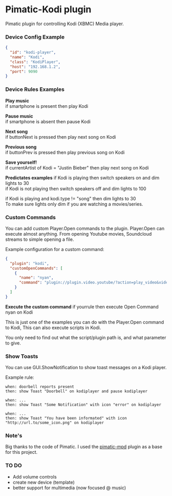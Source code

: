 Pimatic-Kodi plugin
=======================

Pimatic plugin for controlling Kodi (XBMC) Media player.

### Device Config Example

```json
{
  "id": "kodi-player",
  "name": "Kodi",
  "class": "KodiPlayer",
  "host": "192.168.1.2",
  "port": 9090
}
```

### Device Rules Examples

<b>Play music</b><br>
if smartphone is present then play Kodi

<b>Pause music</b><br>
if smartphone is absent then pause Kodi

<b>Next song</b><br>
if buttonNext is pressed then play next song on Kodi

<b>Previous song</b><br>
if buttonPrev is pressed then play previous song on Kodi

<b>Save yourself!</b><br>
if currentArtist of Kodi = "Justin Bieber" then play next song on Kodi


<b>Predictates examples</b>
if Kodi is playing then switch speakers on and dim lights to 30<br>
if Kodi is not playing then switch speakers off and dim lights to 100<br>

if Kodi is playing and kodi.type != "song" then dim lights to 30<br/>To make sure lights only dim if you are watching a movies/series.

### Custom Commands
You can add custom Player.Open commands to the plugin. Player.Open can execute almost anything.
From opening Youtube movies, Soundcloud streams to simple opening a file.

Example configuration for a custom command:
```json
{
  "plugin": "kodi",
  "customOpenCommands": [
    {
      "name": "nyan",
      "command": "plugin://plugin.video.youtube/?action=play_video&videoid=QH2-TGUlwu4"
    }
  ]
}
```

<b>Execute the custom command</b>
if yourrule then execute Open Command nyan on Kodi


This is just one of the examples you can do with the Player.Open command to Kodi,
This can also execute scripts in Kodi. 

You only need to find out what the script/plugin path is, and what parameter to give.

### Show Toasts
You can use GUI.ShowNotification to show toast messages on a Kodi player.

Example rule:
```
when: doorbell reports present
then: show Toast "Doorbell" on kodiplayer and pause kodiplayer

when: ...
then: show Toast "Some Notification" with icon "error" on kodiplayer

when: ...
then: show Toast "You have been informated" with icon "http://url.to/some_icon.png" on kodiplayer
```


### Note's
Big thanks to the code of Pimatic.
I used the [pimatic-mpd](https://github.com/pimatic/pimatic-mpd) plugin as a base for this project.



### TO DO
- Add volume controls
- create new device (template)
- better support for multimedia (now focused @ music)
